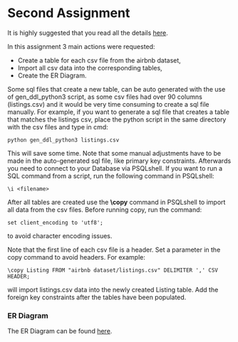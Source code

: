 # Second Assignment
It is highly suggested that you read all the details [here](https://github.com/nevwalkalone/Databases-2019-2020-AUEB/blob/main/2nd%20Assignment/2nd-announcement.pdf).

In this assignment 3 main actions were requested:
* Create a table for each csv file from the airbnb dataset,
* Import all csv data into the corresponding tables,
* Create the ER Diagram.

Some sql files that create a new table, can be auto generated with the use of gen_ddl_python3 script, as some csv files had over 90 columns (listings.csv) and it would be very time consuming to create a sql file manually. For example, if you want to generate a sql file that creates a table that matches the listings csv, place the python script in the same directory with the csv files and type in cmd:
```console
python gen_ddl_python3 listings.csv
```
This will save some time. Note that some manual adjustments have to be made in the auto-generated sql file, like primary key constraints. Afterwards you need to connect to your Database via PSQLshell. If you want to run a SQL command from a script, run the following command in PSQLshell:
```console
\i <filename>
```
After all tables are created use the **\copy** command in PSQLshell to import all data from the csv files. 
Before running copy, run the command:
```console
set client_encoding to 'utf8';
```
to avoid character encoding issues.

Note that the first line of each csv file is a header. Set a parameter in the copy command to avoid headers. For example:
```console
\copy Listing FROM "airbnb dataset/listings.csv" DELIMITER ',' CSV HEADER;
```
will import listings.csv data into the newly created Listing table.
Add the foreign key constraints after the tables have been populated.

### ER Diagram
The ER Diagram can be found [here](https://github.com/nevwalkalone/Databases-2019-2020-AUEB/blob/main/2nd%20Assignment/ER%20Diagram/airbnb_ERD.png).
